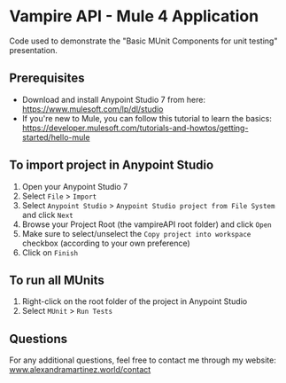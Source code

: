 # Vampire API - Mule 4 Application

Code used to demonstrate the "Basic MUnit Components for unit testing" presentation.

## Prerequisites

- Download and install Anypoint Studio 7 from here: https://www.mulesoft.com/lp/dl/studio
- If you're new to Mule, you can follow this tutorial to learn the basics: https://developer.mulesoft.com/tutorials-and-howtos/getting-started/hello-mule

## To import project in Anypoint Studio

1. Open your Anypoint Studio 7
2. Select `File` > `Import`
3. Select `Anypoint Studio` > `Anypoint Studio project from File System` and click `Next`
4. Browse your Project Root (the vampireAPI root folder) and click `Open`
5. Make sure to select/unselect the `Copy project into workspace` checkbox (according to your own preference)
6. Click on `Finish`

## To run all MUnits

1. Right-click on the root folder of the project in Anypoint Studio
2. Select `MUnit` > `Run Tests`

## Questions

For any additional questions, feel free to contact me through my website: www.alexandramartinez.world/contact
